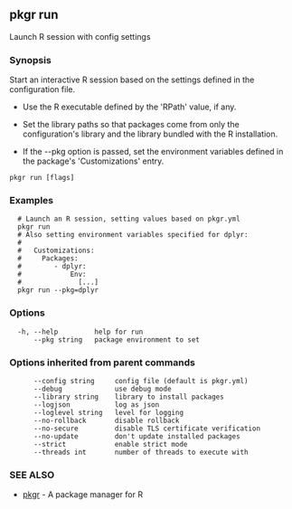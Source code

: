 ## pkgr run

Launch R session with config settings

### Synopsis

Start an interactive R session based on the settings defined in the
configuration file.

   * Use the R executable defined by the 'RPath' value, if any.

   * Set the library paths so that packages come from only the
     configuration's library and the library bundled with the R
     installation.

   * If the --pkg option is passed, set the environment variables defined in
     the package's 'Customizations' entry.

```
pkgr run [flags]
```

### Examples

```
  # Launch an R session, setting values based on pkgr.yml
  pkgr run
  # Also setting environment variables specified for dplyr:
  #
  #   Customizations:
  #     Packages:
  #        - dplyr:
  #            Env:
  #              [...]
  pkgr run --pkg=dplyr
```

### Options

```
  -h, --help         help for run
      --pkg string   package environment to set
```

### Options inherited from parent commands

```
      --config string     config file (default is pkgr.yml)
      --debug             use debug mode
      --library string    library to install packages
      --logjson           log as json
      --loglevel string   level for logging
      --no-rollback       disable rollback
      --no-secure         disable TLS certificate verification
      --no-update         don't update installed packages
      --strict            enable strict mode
      --threads int       number of threads to execute with
```

### SEE ALSO

* [pkgr](pkgr.md)	 - A package manager for R

